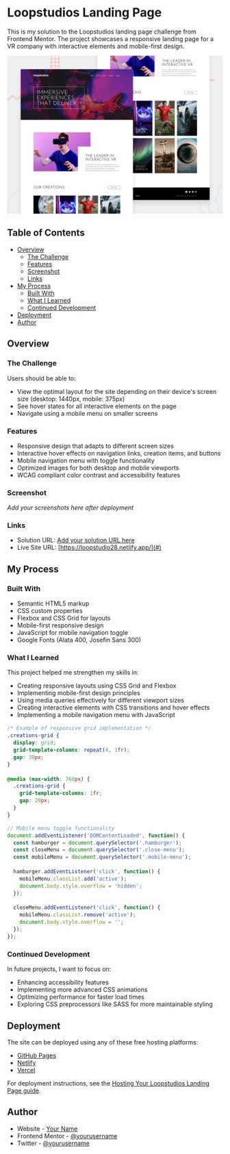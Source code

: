 
# Loopstudios Landing Page

This is my solution to the Loopstudios landing page challenge from Frontend Mentor. The project showcases a responsive landing page for a VR company with interactive elements and mobile-first design.

![Design preview for the Loopstudios landing page](preview.jpg)

## Table of Contents

- [Overview](#overview)
  - [The Challenge](#the-challenge)
  - [Features](#features)
  - [Screenshot](#screenshot)
  - [Links](#links)
- [My Process](#my-process)
  - [Built With](#built-with)
  - [What I Learned](#what-i-learned)
  - [Continued Development](#continued-development)
- [Deployment](#deployment)
- [Author](#author)

## Overview

### The Challenge

Users should be able to:

- View the optimal layout for the site depending on their device's screen size (desktop: 1440px, mobile: 375px)
- See hover states for all interactive elements on the page
- Navigate using a mobile menu on smaller screens

### Features

- Responsive design that adapts to different screen sizes
- Interactive hover effects on navigation links, creation items, and buttons
- Mobile navigation menu with toggle functionality
- Optimized images for both desktop and mobile viewports
- WCAG compliant color contrast and accessibility features

### Screenshot

*Add your screenshots here after deployment*

### Links

- Solution URL: [Add your solution URL here](#)
- Live Site URL: [https://loopstudio28.netlify.app/](#)

## My Process

### Built With

- Semantic HTML5 markup
- CSS custom properties
- Flexbox and CSS Grid for layouts
- Mobile-first responsive design
- JavaScript for mobile navigation toggle
- Google Fonts (Alata 400, Josefin Sans 300)

### What I Learned

This project helped me strengthen my skills in:

- Creating responsive layouts using CSS Grid and Flexbox
- Implementing mobile-first design principles
- Using media queries effectively for different viewport sizes
- Creating interactive elements with CSS transitions and hover effects
- Implementing a mobile navigation menu with JavaScript

```css
/* Example of responsive grid implementation */
.creations-grid {
  display: grid;
  grid-template-columns: repeat(4, 1fr);
  gap: 30px;
}

@media (max-width: 768px) {
  .creations-grid {
    grid-template-columns: 1fr;
    gap: 20px;
  }
}
```

```js
// Mobile menu toggle functionality
document.addEventListener('DOMContentLoaded', function() {
  const hamburger = document.querySelector('.hamburger');
  const closeMenu = document.querySelector('.close-menu');
  const mobileMenu = document.querySelector('.mobile-menu');
  
  hamburger.addEventListener('click', function() {
    mobileMenu.classList.add('active');
    document.body.style.overflow = 'hidden';
  });
  
  closeMenu.addEventListener('click', function() {
    mobileMenu.classList.remove('active');
    document.body.style.overflow = '';
  });
});
```

### Continued Development

In future projects, I want to focus on:

- Enhancing accessibility features
- Implementing more advanced CSS animations
- Optimizing performance for faster load times
- Exploring CSS preprocessors like SASS for more maintainable styling

## Deployment

The site can be deployed using any of these free hosting platforms:

- [GitHub Pages](https://pages.github.com/)
- [Netlify](https://www.netlify.com/)
- [Vercel](https://vercel.com/)

For deployment instructions, see the [Hosting Your Loopstudios Landing Page guide](#).

## Author

- Website - [Your Name](https://your-website.com)
- Frontend Mentor - [@yourusername](https://www.frontendmentor.io/profile/yourusername)
- Twitter - [@yourusername](https://twitter.com/yourusername)

     
